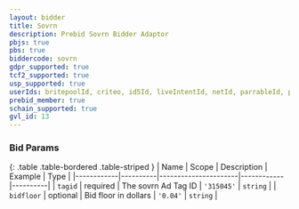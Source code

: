 ```yaml
---
layout: bidder
title: Sovrn
description: Prebid Sovrn Bidder Adaptor
pbjs: true
pbs: true
biddercode: sovrn
gdpr_supported: true
tcf2_supported: true
usp_supported: true
userIds: britepoolId, criteo, id5Id, liveIntentId, netId, parrableId, pubCommonId, sharedId, unifiedId
prebid_member: true
schain_supported: true
gvl_id: 13
---
```


### Bid Params

{: .table .table-bordered .table-striped }
| Name       | Scope    | Description          | Example    | Type     |
|------------|----------|----------------------|------------|----------|
| `tagid`    | required | The sovrn Ad Tag ID  | `'315045'` | `string` |
| `bidfloor` | optional | Bid floor in dollars | `'0.04'`   | `string` |
